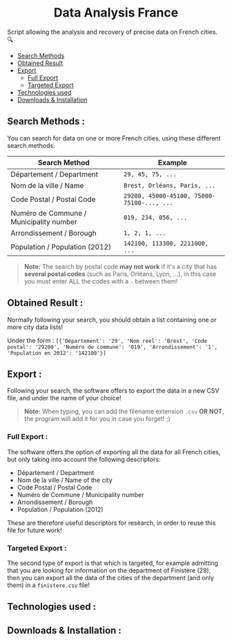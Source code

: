 <h1 align="center">Data Analysis France</h1>

Script allowing the analysis and recovery of precise data on French cities. 🔍

- [Search Methods](https://github.com/4strium/Data-Analysis-France#search-methods-)
- [Obtained Result](https://github.com/4strium/Data-Analysis-France#obtained-result-)
- [Export](https://github.com/4strium/Data-Analysis-France#export-)
    - [Full Export](https://github.com/4strium/Data-Analysis-France#full-export-)
    - [Targeted Export](https://github.com/4strium/Data-Analysis-France#targeted-export-)
- [Technologies used](https://github.com/4strium/Data-Analysis-France#targeted-export-)
- [Downloads & Installation](https://github.com/4strium/Game-of-Matches#downloads-)

## Search Methods :
You can search for data on one or more French cities, using these different search methods:

|Search Method                           |Example                                    |
|----------------------------------------|-------------------------------------------|
|Département / Department                |`29, 45, 75, ...`                          |
|Nom de la ville / Name                  |`Brest, Orléans, Paris, ...`               |
|Code Postal / Postal Code               |`29200, 45000-45100, 75000-75100-..., ...` |
|Numéro de Commune / Municipality number |`019, 234, 056, ...`                       |
|Arrondissement / Borough                |`1, 2, 1, ...`                             |
|Population / Population (2012)          |`142100, 113300, 2211000, ...`             |

> **Note:** The search by postal code **may not work** if it's a city that has **several postal codes** (such as Paris, Orléans, Lyon, ...), in this case you must enter ALL the codes with a `-` between them!
## Obtained Result :
Normally following your search, you should obtain a list containing one or more city data lists!

Under the form : ` [{'Département': '29', 'Nom reel': 'Brest', 'Code postal': '29200', 'Numéro de commune': '019', 'Arrondissement': '1', 'Population en 2012': '142100'}] `

## Export :

Following your search, the software offers to export the data in a new CSV file, and under the name of your choice!

> **Note:** When typing, you can add the filename extension `.csv` **OR NOT**, the program will add it for you in case you forget! ;)
### Full Export :
The software offers the option of exporting all the data for all French cities, but only taking into account the following descriptors:
- Département / Department
- Nom de la ville / Name of the city 
- Code Postal / Postal Code
- Numéro de Commune / Municipality number
- Arrondissement / Borough 
- Population / Population (2012)

These are therefore useful descriptors for research, in order to reuse this file for future work!
### Targeted Export :
The second type of export is that which is targeted, for example admitting that you are looking for information on the department of Finistère (29), then you can export all the data of the cities of the department (and only them) in a `finistere.csv` file!
## Technologies used :

## Downloads & Installation :

